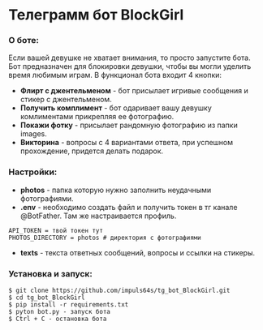 # Телеграмм бот BlockGirl

### О боте:

Если вашей девушке не хватает внимания, то просто запустите бота.
Бот предназначен для блокировки девушки, чтобы  вы могли уделить время любимым играм.
В функционал бота входит 4 кнопки:
* __Флирт с джентельменом__ - бот присылает игривые сообщения и стикер с джентельменом.
* __Получить комплимент__ -  бот одаривает вашу девушку комлиментами прикрепляя ее фотографию.
* __Покажи фотку__ - присылает рандомную фотографию из папки images.
* __Викторина__ - вопросы с 4 вариантами ответа, при успешном прохождение, придется делать подарок.


### Настройки:

* __photos__ - папка которую нужно заполнить неудачными фотографиями.
* __.env__ - необходимо создать файл и получить токен в тг канале @BotFather. Там же настраивается профиль.
```
API_TOKEN = твой токен тут
PHOTOS_DIRECTORY = photos # директория с фотографиями
```
* __texts__ - текста ответных сообщений, вопросы и ссылки на стикеры.


### Установка и запуск:
```
$ git clone https://github.com/impuls64s/tg_bot_BlockGirl.git
$ cd tg_bot_BlockGirl
$ pip install -r requirements.txt
$ pyton bot.py - запуск бота
$ Ctrl + C - остановка бота
```